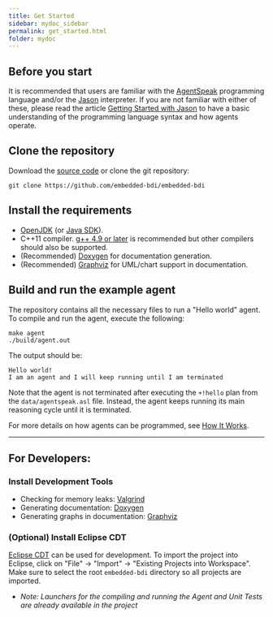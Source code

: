 ```yaml
---
title: Get Started
sidebar: mydoc_sidebar
permalink: get_started.html
folder: mydoc
---
```


## Before you start

It is recommended that users are familiar with the [AgentSpeak](https://en.wikipedia.org/wiki/AgentSpeak) programming language and/or the [Jason](http://jason.sourceforge.net/wp/) interpreter. If you are not familiar with either of these, please read the article [Getting Started with Jason](http://jason.sourceforge.net/mini-tutorial/getting-started/) to have a basic understanding of the programming language syntax and how agents operate.

## Clone the repository

Download the [source code](https://github.com/Embedded-BDI/embedded-bdi/releases/tag/v1.0.0) or clone the git repository:

```
git clone https://github.com/embedded-bdi/embedded-bdi
```

## Install the requirements

* [OpenJDK](https://openjdk.java.net/) (or [Java SDK](https://www.oracle.com/java/technologies/javase-downloads.html)).
* C++11 compiler. [g++ 4.9 or later](https://gcc.gnu.org/gcc-4.9/changes.html) is recommended but other compilers should also be supported.
* (Recommended) [Doxygen](https://www.doxygen.nl/index.html) for documentation generation.
* (Recommended) [Graphviz](https://graphviz.org/) for UML/chart support in documentation.

## Build and run the example agent

The repository contains all the necessary files to run a "Hello world" agent. To compile and run the agent, execute the following:

```
make agent
./build/agent.out
```

The output should be:

```
Hello world!
I am an agent and I will keep running until I am terminated
```

Note that the agent is not terminated after executing the `+!hello` plan from the `data/agentspeak.asl` file. Instead, the agent keeps running its main reasoning cycle until it is terminated.

For more details on how agents can be programmed, see [How It Works](./how_it_works.html).

<hr>

## For Developers:

### Install Development Tools

* Checking for memory leaks: [Valgrind](https://valgrind.org/)
* Generating documentation: [Doxygen](https://www.doxygen.nl/index.html)
* Generating graphs in documentation: [Graphviz](https://graphviz.org/)

### (Optional) Install Eclipse CDT

[Eclipse CDT](https://www.eclipse.org/cdt/) can be used for development. To import the project into Eclipse, click on "File" -> "Import" -> "Existing Projects into Workspace". Make sure to select the root `embedded-bdi` directory so all projects are imported.
* *Note: Launchers for the compiling and running the Agent and Unit Tests are already available in the project*